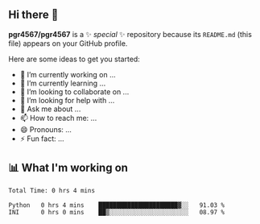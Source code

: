 ## Hi there 👋


**pgr4567/pgr4567** is a ✨ _special_ ✨ repository because its `README.md` (this file) appears on your GitHub profile.

Here are some ideas to get you started:

- 🔭 I’m currently working on ...
- 🌱 I’m currently learning ...
- 👯 I’m looking to collaborate on ...
- 🤔 I’m looking for help with ...
- 💬 Ask me about ...
- 📫 How to reach me: ...
- 😄 Pronouns: ...
- ⚡ Fun fact: ...

## 📊 What I'm working on
<!--START_SECTION:waka-->

```txt
Total Time: 0 hrs 4 mins

Python   0 hrs 4 mins    ██████████████████████▓░░   91.03 %
INI      0 hrs 0 mins    ██▒░░░░░░░░░░░░░░░░░░░░░░   08.97 %
```

<!--END_SECTION:waka-->
